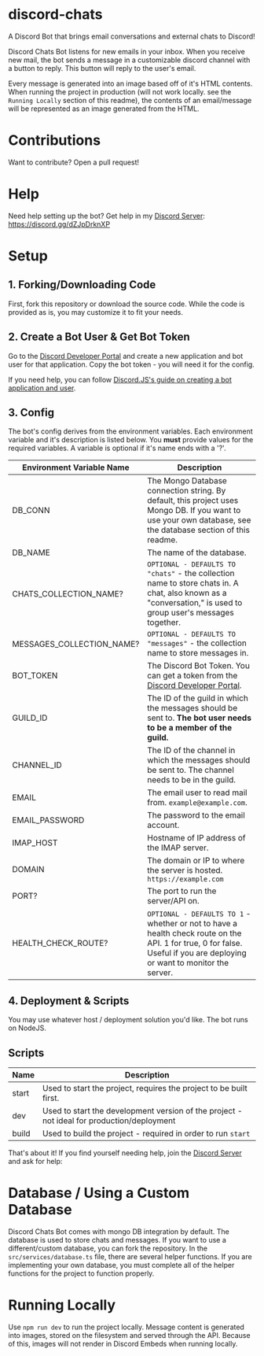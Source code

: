 # discord-chats
A Discord Bot that brings email conversations and external chats to Discord!

Discord Chats Bot listens for new emails in your inbox. When you receive new mail, the bot sends a message in a customizable discord channel with a button to reply. This button will reply to the user's email.

Every message is generated into an image based off of it's HTML contents. When running the project in production (will not work locally. see the `Running Locally` section of this readme), the contents of an email/message will be represented as an image generated from the HTML.

# Contributions
Want to contribute? Open a pull request!

# Help

Need help setting up the bot? Get help in my [Discord Server](https://discord.gg/dZJpDrknXP): https://discord.gg/dZJpDrknXP

# Setup

## 1. Forking/Downloading Code
First, fork this repository or download the source code. While the code is provided as is, you may customize it to fit your needs.

## 2. Create a Bot User & Get Bot Token
Go to the [Discord Developer Portal](https://discord.com/developers/applications) and create a new application and bot user for that application. Copy the bot token - you will need it for the config.

If you need help, you can follow [Discord.JS's guide on creating a bot application and user](https://discordjs.guide/preparations/setting-up-a-bot-application.html#creating-your-bot).

## 3. Config
The bot's config derives from the environment variables. Each environment variable and it's description is listed below. You **must** provide values for the required variables. A variable is optional if it's name ends with a '?'.

| Environment Variable Name | Description |
| --- | --- |
| DB_CONN | The Mongo Database connection string. By default, this project uses Mongo DB. If you want to use your own database, see the database section of this readme. |
| DB_NAME | The name of the database. |
| CHATS_COLLECTION_NAME? | `OPTIONAL - DEFAULTS TO "chats"` - the collection name to store chats in. A chat, also known as a "conversation," is used to group user's messages together. |
| MESSAGES_COLLECTION_NAME? | `OPTIONAL - DEFAULTS TO "messages"` - the collection name to store messages in. |
| BOT_TOKEN | The Discord Bot Token. You can get a token from the [Discord Developer Portal](https://discord.com/developers/applications). |
| GUILD_ID | The ID of the guild in which the messages should be sent to. **The bot user needs to be a member of the guild.** |
| CHANNEL_ID | The ID of the channel in which the messages should be sent to. The channel needs to be in the guild. |
| EMAIL | The email user to read mail from. `example@example.com`. |
| EMAIL_PASSWORD | The password to the email account. |
| IMAP_HOST | Hostname of IP address of the IMAP server. |
| DOMAIN | The domain or IP to where the server is hosted. `https://example.com` |
| PORT? | The port to run the server/API on. |
| HEALTH_CHECK_ROUTE? | `OPTIONAL - DEFAULTS TO 1` - whether or not to have a health check route on the API. 1 for true, 0 for false. Useful if you are deploying or want to monitor the server. |

## 4. Deployment & Scripts
You may use whatever host / deployment solution you'd like. The bot runs on NodeJS.

## Scripts
| Name | Description |
| --- | --- |
| start | Used to start the project, requires the project to be built first. |
| dev | Used to start the development version of the project - not ideal for production/deployment |
| build | Used to build the project - required in order to run `start` |

That's about it! If you find yourself needing help, join the [Discord Server](https://discord.gg/dZJpDrknXP) and ask for help:

# Database / Using a Custom Database
Discord Chats Bot comes with mongo DB integration by default. The database is used to store chats and messages. If you want to use a different/custom database, you can fork the repository. In the `src/services/database.ts` file, there are several helper functions. If you are implementing your own database, you must complete all of the helper functions for the project to function properly.

# Running Locally
Use `npm run dev` to run the project locally. Message content is generated into images, stored on the filesystem and served through the API. Because of this, images will not render in Discord Embeds when running locally.
